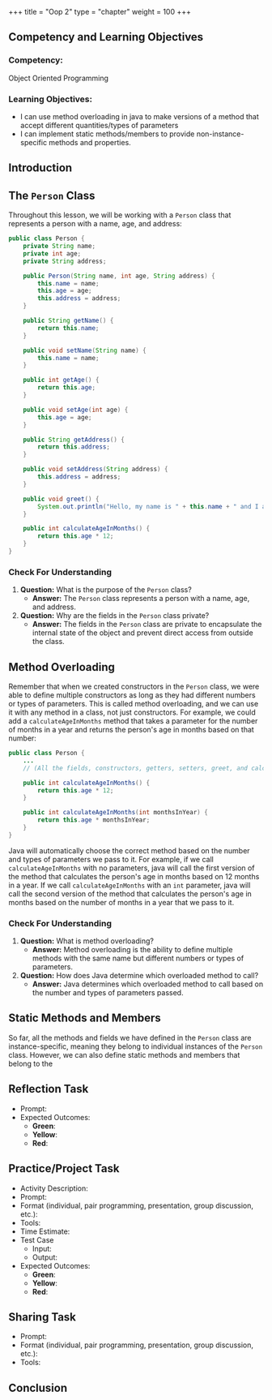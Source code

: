 +++
title = "Oop 2"
type = "chapter"
weight = 100
+++

## Competency and Learning Objectives

### Competency:

Object Oriented Programming

### Learning Objectives:

- I can use method overloading in java to make versions of a method that accept different quantities/types of
    parameters
- I can implement static methods/members to provide non-instance-specific methods and properties.

## Introduction


## The `Person` Class

Throughout this lesson, we will be working with a `Person` class that represents a person with a name, age, and address:

```java
public class Person {
    private String name;
    private int age;
    private String address;

    public Person(String name, int age, String address) {
        this.name = name;
        this.age = age;
        this.address = address;
    }

    public String getName() {
        return this.name;
    }

    public void setName(String name) {
        this.name = name;
    }

    public int getAge() {
        return this.age;
    }

    public void setAge(int age) {
        this.age = age;
    }

    public String getAddress() {
        return this.address;
    }

    public void setAddress(String address) {
        this.address = address;
    }

    public void greet() {
        System.out.println("Hello, my name is " + this.name + " and I am " + this.age + " years old.");
    }

    public int calculateAgeInMonths() {
        return this.age * 12;
    }
}
```

### Check For Understanding

1. **Question:** What is the purpose of the `Person` class?
    - **Answer:** The `Person` class represents a person with a name, age, and address.
2. **Question:** Why are the fields in the `Person` class private?
    - **Answer:** The fields in the `Person` class are private to encapsulate the internal state of the object and
    prevent direct access from outside the class.

## Method Overloading

Remember that when we created constructors in the `Person` class, we were able to define multiple constructors as long 
as they had different numbers or types of parameters.  This is called method overloading, and we can use it with any
method in a class, not just constructors.  For example, we could add a `calculateAgeInMonths` method that takes a
parameter for the number of months in a year and returns the person's age in months based on that number:

```java
public class Person {
    ...
    // (All the fields, constructors, getters, setters, greet, and calculateAgeInMonths methods from above, omitted for brevity)

    public int calculateAgeInMonths() {
        return this.age * 12;
    }

    public int calculateAgeInMonths(int monthsInYear) {
        return this.age * monthsInYear;
    }
}
```

Java will automatically choose the correct method based on the number and types of parameters we pass to it.  For
example, if we call `calculateAgeInMonths` with no parameters, java will call the first version of the method that
calculates the person's age in months based on 12 months in a year.  If we call `calculateAgeInMonths` with an
`int` parameter, java will call the second version of the method that calculates the person's age in months based on
the number of months in a year that we pass to it.

### Check For Understanding

1. **Question:** What is method overloading?
    - **Answer:** Method overloading is the ability to define multiple methods with the same name but different
    numbers or types of parameters.
2. **Question:** How does Java determine which overloaded method to call?
    - **Answer:** Java determines which overloaded method to call based on the number and types of parameters passed.

## Static Methods and Members

So far, all the methods and fields we have defined in the `Person` class are instance-specific, meaning they belong to
individual instances of the `Person` class.  However, we can also define static methods and members that belong to the



## Reflection Task

- Prompt:
- Expected Outcomes: 
    - **Green**:
    - **Yellow**:
    - **Red**:

## Practice/Project Task

- Activity Description:
- Prompt:
- Format (individual, pair programming, presentation, group discussion, etc.):
- Tools:
- Time Estimate:
- Test Case
    - Input: 
    - Output:
- Expected Outcomes: 
    - **Green**:
    - **Yellow**:
    - **Red**:

## Sharing Task

- Prompt:
- Format (individual, pair programming, presentation, group discussion, etc.): 
- Tools:

## Conclusion


